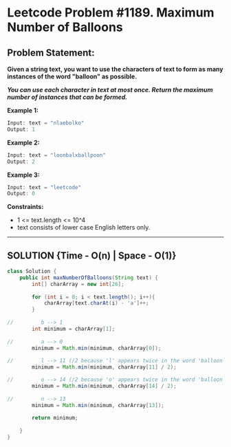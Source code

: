 # Leetcode Problem #1189. Maximum Number of Balloons

## Problem Statement:

**Given a string text, you want to use the characters of text to form as many instances of the word "balloon" as possible.**

***You can use each character in text at most once. Return the maximum number of instances that can be formed.***

**Example 1:**

```java
Input: text = "nlaebolko"
Output: 1
```

**Example 2:**

```java
Input: text = "loonbalxballpoon"
Output: 2
```

**Example 3:**

```java
Input: text = "leetcode"
Output: 0
```

**Constraints:**

- 1 <= text.length <= 10^4
- text consists of lower case English letters only.
---

## SOLUTION {Time - O(n)  | Space - O(1)}

```java
class Solution {
    public int maxNumberOfBalloons(String text) {
        int[] charArray = new int[26];
        
        for (int i = 0; i < text.length(); i++){
            charArray[text.charAt(i) - 'a']++;
        }
        
//         b --> 1
        int minimum = charArray[1];
            
//         a --> 0
        minimum = Math.min(minimum, charArray[0]);
        
//         l --> 11 (/2 because 'l' appears twice in the word 'balloon')
        minimum = Math.min(minimum, charArray[11] / 2); 

//         o --> 14 (/2 because 'o' appears twice in the word 'balloon')
        minimum = Math.min(minimum, charArray[14] / 2); 
        
//         n --> 13
        minimum = Math.min(minimum, charArray[13]); 
        
        return minimum;
        
    }
}
```
